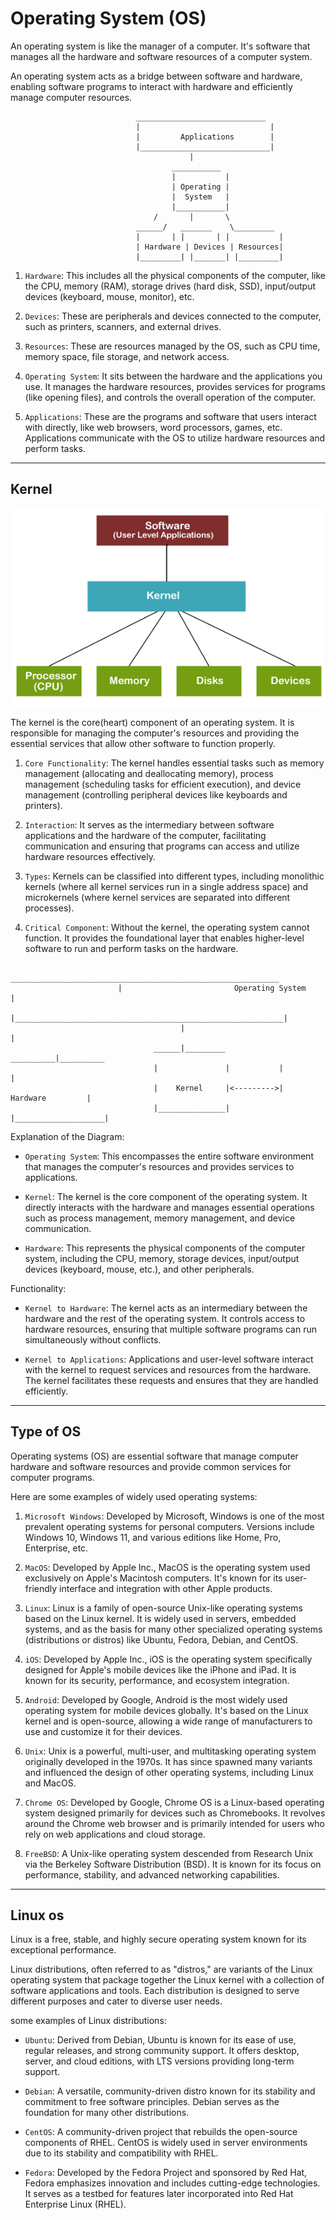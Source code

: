 # Operating System (OS)

An operating system is like the manager of a computer. It's software that manages all the hardware and software resources of a computer system.

An operating system acts as a bridge between software and hardware, enabling software programs to interact with hardware and efficiently manage computer resources.

```
                            _____________________________
                            |                             |
                            |         Applications        |
                            |_____________________________|
                                        |
                                    ___________
                                    |           |
                                    | Operating |
                                    |  System   |
                                    |___________|
                                /       |       \
                            ______/   _______    \_________
                            |       | |       | |           |
                            | Hardware | Devices | Resources|
                            |_________| |_______| |_________|
```

1. `Hardware`: This includes all the physical components of the computer, like the CPU, memory (RAM), storage drives (hard disk, SSD), input/output devices (keyboard, mouse, monitor), etc.

2. `Devices`: These are peripherals and devices connected to the computer, such as printers, scanners, and external drives.

3. `Resources`: These are resources managed by the OS, such as CPU time, memory space, file storage, and network access.

4. `Operating System`: It sits between the hardware and the applications you use. It manages the hardware resources, provides services for programs (like opening files), and controls the overall operation of the computer.

5. `Applications`: These are the programs and software that users interact with directly, like web browsers, word processors, games, etc. Applications communicate with the OS to utilize hardware resources and perform tasks.


------


## Kernel

![kernal](./images/kernel.png)

The kernel is the core(heart) component of an operating system. It is responsible for managing the computer's resources and providing the essential services that allow other software to function properly. 

1. `Core Functionality`: The kernel handles essential tasks such as memory management (allocating and deallocating memory), process management (scheduling tasks for efficient execution), and device management (controlling peripheral devices like keyboards and printers).

2. `Interaction`: It serves as the intermediary between software applications and the hardware of the computer, facilitating communication and ensuring that programs can access and utilize hardware resources effectively.

3. `Types`: Kernels can be classified into different types, including monolithic kernels (where all kernel services run in a single address space) and microkernels (where kernel services are separated into different processes).

4. `Critical Component`: Without the kernel, the operating system cannot function. It provides the foundational layer that enables higher-level software to run and perform tasks on the hardware.


```
                         ____________________________________________________________
                        |                         Operating System                   |
                        |____________________________________________________________|
                                      |                                |
                                ______|_________             __________|__________
                                |               |           |                    |
                                |    Kernel     |<--------->|   Hardware         |
                                |_______________|           |____________________|
```

Explanation of the Diagram:

   - `Operating System`: This encompasses the entire software environment that manages the computer's resources and provides services to applications.
     
   - `Kernel`: The kernel is the core component of the operating system. It directly interacts with the hardware and manages essential operations such as process management, memory management, and device communication.

   - `Hardware`: This represents the physical components of the computer system, including the CPU, memory, storage devices, input/output devices (keyboard, mouse, etc.), and other peripherals.

Functionality:

   - `Kernel to Hardware`: The kernel acts as an intermediary between the hardware and the rest of the operating system. It controls access to hardware resources, ensuring that multiple software programs can run simultaneously without conflicts.

   - `Kernel to Applications`: Applications and user-level software interact with the kernel to request services and resources from the hardware. The kernel facilitates these requests and ensures that they are handled efficiently.

---------

## Type of OS

Operating systems (OS) are essential software that manage computer hardware and software resources and provide common services for computer programs. 

Here are some examples of widely used operating systems:

1. `Microsoft Windows`: Developed by Microsoft, Windows is one of the most prevalent operating systems for personal computers. Versions include Windows 10, Windows 11, and various editions like Home, Pro, Enterprise, etc.

2. `MacOS`: Developed by Apple Inc., MacOS is the operating system used exclusively on Apple's Macintosh computers. It's known for its user-friendly interface and integration with other Apple products.

3. `Linux`: Linux is a family of open-source Unix-like operating systems based on the Linux kernel. It is widely used in servers, embedded systems, and as the basis for many other specialized operating systems (distributions or distros) like Ubuntu, Fedora, Debian, and CentOS.

4. `iOS`: Developed by Apple Inc., iOS is the operating system specifically designed for Apple's mobile devices like the iPhone and iPad. It is known for its security, performance, and ecosystem integration.

5. `Android`: Developed by Google, Android is the most widely used operating system for mobile devices globally. It's based on the Linux kernel and is open-source, allowing a wide range of manufacturers to use and customize it for their devices.

6. `Unix`: Unix is a powerful, multi-user, and multitasking operating system originally developed in the 1970s. It has since spawned many variants and influenced the design of other operating systems, including Linux and MacOS.

7. `Chrome OS`: Developed by Google, Chrome OS is a Linux-based operating system designed primarily for devices such as Chromebooks. It revolves around the Chrome web browser and is primarily intended for users who rely on web applications and cloud storage.

8. `FreeBSD`: A Unix-like operating system descended from Research Unix via the Berkeley Software Distribution (BSD). It is known for its focus on performance, stability, and advanced networking capabilities.

---


## Linux os

Linux is a free, stable, and highly secure operating system known for its exceptional performance. 

Linux distributions, often referred to as "distros," are variants of the Linux operating system that package together the Linux kernel with a collection of software applications and tools. Each distribution is designed to serve different purposes and cater to diverse user needs. 

some examples of Linux distributions:

 - `Ubuntu`: Derived from Debian, Ubuntu is known for its ease of use, regular releases, and strong community support. It offers desktop, server, and cloud editions, with LTS versions providing long-term support.

  - `Debian`: A versatile, community-driven distro known for its stability and commitment to free software principles. Debian serves as the foundation for many other distributions.

  - `CentOS`: A community-driven project that rebuilds the open-source components of RHEL. CentOS is widely used in server environments due to its stability and compatibility with RHEL.

  - `Fedora`: Developed by the Fedora Project and sponsored by Red Hat, Fedora emphasizes innovation and includes cutting-edge technologies. It serves as a testbed for features later incorporated into Red Hat Enterprise Linux (RHEL).